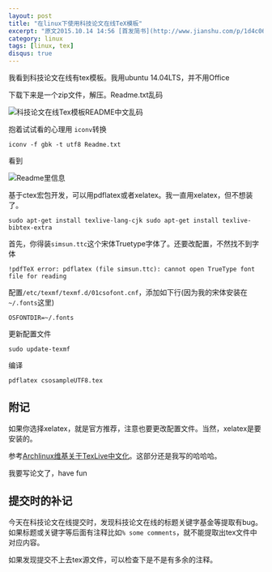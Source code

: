```yaml
---
layout: post
title: "在linux下使用科技论文在线TeX模板"
excerpt: "原文2015.10.14 14:56 [首发简书](http://www.jianshu.com/p/1d4c06470960)。"
category: linux
tags: [linux, tex]
disqus: true
---
```


我看到科技论文在线有tex模板。我用ubuntu 14.04LTS，并不用Office

下载下来是一个zip文件，解压。Readme.txt乱码

![科技论文在线Tex模板README中文乱码](http://img.vim-cn.com/bb/627c475c9a3ec5d544ec9f5fce25f09fa98fce.png)

抱着试试看的心理用 `iconv`转换

    iconv -f gbk -t utf8 Readme.txt

看到

![Readme里信息](http://img.vim-cn.com/e1/d7daa7e58a0d5703e45f9fe40e64f917f43bba.png)

基于ctex宏包开发，可以用pdflatex或者xelatex。我一直用xelatex，但不想装了。

    sudo apt-get install texlive-lang-cjk sudo apt-get install texlive-bibtex-extra

首先，你得装`simsun.ttc`这个宋体Truetype字体了。还要改配置，不然找不到字体

    !pdfTeX error: pdflatex (file simsun.ttc): cannot open TrueType font file for reading

配置`/etc/texmf/texmf.d/01csofont.cnf`，添加如下行(因为我的宋体安装在`~/.fonts`这里)

    OSFONTDIR=~/.fonts

更新配置文件

    sudo update-texmf

编译

    pdflatex csosampleUTF8.tex

## 附记

如果你选择xelatex，就是官方推荐，注意也要更改配置文件。当然，xelatex是要安装的。

参考[Archlinux维基关于TexLive中文化](https://wiki.archlinux.org/index.php/TeX_Live_%28%E7%AE%80%E4%BD%93%E4%B8%AD%E6%96%87%29#.E4.B8.AD.E6.96.87.E5.8C.96)。这部分还是我写的哈哈哈。

我要写论文了，have fun

## 提交时的补记

今天在科技论文在线提交时，发现科技论文在线的标题关键字基金等提取有bug。如果标题或关键字等后面有注释比如`% some comments`，就不能提取出tex文件中对应内容。

如果发现提交不上去tex源文件，可以检查下是不是有多余的注释。
